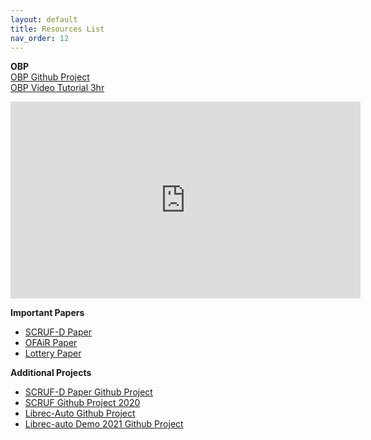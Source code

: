 ```yaml
---
layout: default
title: Resources List
nav_order: 12
---
```


**OBP** <br />
[OBP Github Project](https://github.com/st-tech/zr-obp) <br />
[OBP Video Tutorial 3hr](https://www.youtube.com/embed/HMo9fQMVB4w)
<iframe width="560" height="315" src="https://www.youtube.com/embed/HMo9fQMVB4w" title="YouTube video player" frameborder="0" allow="accelerometer; autoplay; clipboard-write; encrypted-media; gyroscope; picture-in-picture" allowfullscreen></iframe>

**Important Papers** <br />
- [SCRUF-D Paper](content/papers/2021_FAccT_SCRUF.pdf.pdf) 
- [OFAiR Paper](content/papers/OFAIR_Paper.pdf) 
- [Lottery Paper](content/papers/Lottery_Paper.pdf) 

**Additional Projects**
- [SCRUF-D Paper Github Project](https://github.com/that-recsys-lab/scruf_d)
- [SCRUF Github Project 2020](https://github.com/that-recsys-lab/scruf)
- [Librec-Auto Github Project](https://github.com/that-recsys-lab/librec-auto)
- [Librec-auto Demo 2021 Github Project](https://github.com/that-recsys-lab/librec-auto-demo2021)
